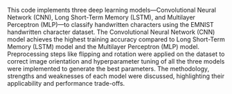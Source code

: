 This code implements three deep learning models—Convolutional Neural Network (CNN), Long 
Short-Term Memory (LSTM), and Multilayer Perceptron (MLP)—to classify handwritten 
characters using the EMNIST handwritten character dataset. The Convolutional Neural Network 
(CNN) model achieves the highest training accuracy compared to Long Short-Term Memory 
(LSTM) model and the Multilayer Perceptron (MLP) model. Preprocessing steps like flipping and 
rotation were applied on the dataset to correct image orientation and hyperparameter tuning of 
all the three models were implemented to generate the best parameters. The methodology, 
strengths and weaknesses of each model were discussed, highlighting their applicability and 
performance trade-offs. 
